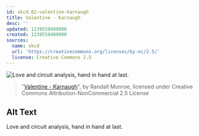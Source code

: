 ```yaml
---
id: xkcd.62-valentine-karnaugh
title: Valentine - Karnaugh
desc: ''
updated: 1139558400000
created: 1139558400000
sources:
  name: xkcd
  url: 'https://creativecommons.org/licenses/by-nc/2.5/'
  license: Creative Commons 2.5
---
```

![Love and circuit analysis, hand in hand at last.](https://imgs.xkcd.com/comics/karnaugh.jpg)
> "[Valentine - Karnaugh](https://xkcd.com/62/)", by Randall Munroe, licensed under Creative Commons Attribution-NonCommercial 2.5 License

## Alt Text
Love and circuit analysis, hand in hand at last.
